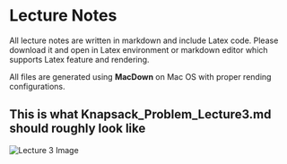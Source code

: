 # Lecture Notes

All lecture notes are written in markdown and include Latex code. Please download it and open in Latex environment or markdown editor which supports Latex feature and rendering.

All files are generated using **MacDown** on Mac OS with proper rending configurations.

## This is what Knapsack_Problem_Lecture3.md should roughly look like

![Lecture 3 Image](https://github.com/datamasterkfz/University-of-Rochester/raw/master/CSC482/Lecture%20Note/Knapsack_Problem_Lecture3.png)